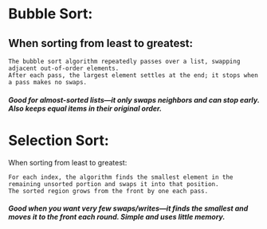 # Bubble Sort: 
## When sorting from least to greatest:

    The bubble sort algorithm repeatedly passes over a list, swapping adjacent out-of-order elements.
    After each pass, the largest element settles at the end; it stops when a pass makes no swaps.
##### Good for almost-sorted lists—it only swaps neighbors and can stop early. Also keeps equal items in their original order.

# Selection Sort: 
When sorting from least to greatest:

    For each index, the algorithm finds the smallest element in the remaining unsorted portion and swaps it into that position. 
    The sorted region grows from the front by one each pass.
##### Good when you want very few swaps/writes—it finds the smallest and moves it to the front each round. Simple and uses little memory.
